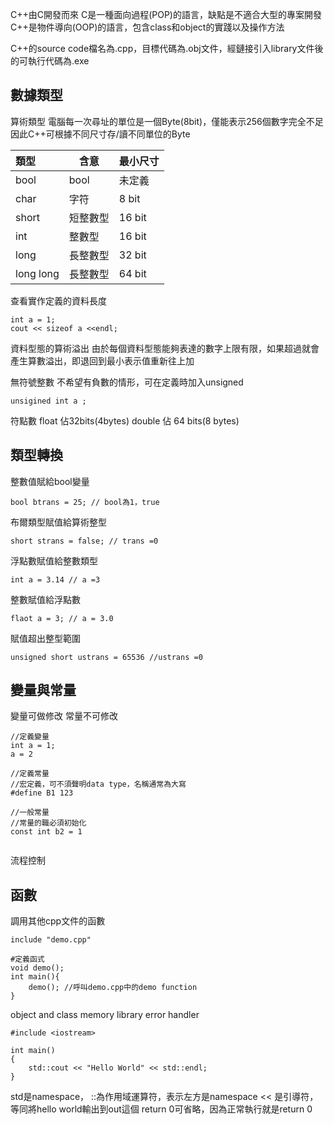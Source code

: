 C++由C開發而來
C是一種面向過程(POP)的語言，缺點是不適合大型的專案開發
C++是物件導向(OOP)的語言，包含class和object的實踐以及操作方法

C++的source code檔名為.cpp，目標代碼為.obj文件，經鏈接引入library文件後的可執行代碼為.exe

## 數據類型
算術類型
電腦每一次尋址的單位是一個Byte(8bit)，僅能表示256個數字完全不足
因此C++可根據不同尺寸存/讀不同單位的Byte

| 類型        | 含意   | 最小尺寸   |
| :-------- | ---- | ------ |
| bool      | bool | 未定義    |
| char      | 字符   | 8 bit  |
| short     | 短整數型 | 16 bit |
| int       | 整數型  | 16 bit |
| long      | 長整數型 | 32 bit |
| long long | 長整數型 | 64 bit |
查看實作定義的資料長度
```
int a = 1;
cout << sizeof a <<endl;
```

資料型態的算術溢出
由於每個資料型態能夠表達的數字上限有限，如果超過就會產生算數溢出，即退回到最小表示值重新往上加

無符號整數
不希望有負數的情形，可在定義時加入unsigned
```
unsigined int a ;
```

符點數
float 佔32bits(4bytes)
double 佔 64 bits(8 bytes)



## 類型轉換

整數值賦給bool變量
```
bool btrans = 25; // bool為1，true
```
布爾類型賦值給算術整型
```
short strans = false; // trans =0
```
浮點數賦值給整數類型
```
int a = 3.14 // a =3
```
整數賦值給浮點數
```
flaot a = 3; // a = 3.0
```
賦值超出整型範圍
```
unsigned short ustrans = 65536 //ustrans =0
```

## 變量與常量
變量可做修改
常量不可修改
```
//定義變量
int a = 1;
a = 2

//定義常量
//宏定義，可不須聲明data type，名稱通常為大寫
#define B1 123

//一般常量
//常量的職必須初始化
const int b2 = 1


```



流程控制
## 函數
調用其他cpp文件的函數
```
include "demo.cpp"

#定義函式
void demo();
int main(){
	demo(); //呼叫demo.cpp中的demo function
}

```


object and class
memory
library
error handler



```
#include <iostream>

int main()
{
    std::cout << "Hello World" << std::endl;
}
```

std是namespace，
::為作用域運算符，表示左方是namespace
<< 是引導符，等同將hello world輸出到out這個
return 0可省略，因為正常執行就是return 0

